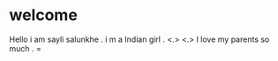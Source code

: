 # welcome
Hello i am sayli salunkhe        .
i m a Indian girl .         <.>     <.>
I love my parents so much .      =
